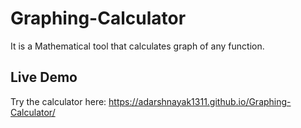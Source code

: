 # Graphing-Calculator
It is a Mathematical tool that calculates graph of any function.
## Live Demo
Try the calculator here:  https://adarshnayak1311.github.io/Graphing-Calculator/

